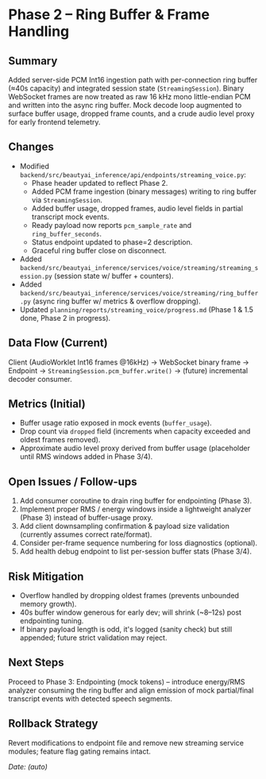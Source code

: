 # Phase 2 – Ring Buffer & Frame Handling

## Summary
Added server-side PCM Int16 ingestion path with per-connection ring buffer (≈40s capacity) and integrated session state (`StreamingSession`). Binary WebSocket frames are now treated as raw 16 kHz mono little-endian PCM and written into the async ring buffer. Mock decode loop augmented to surface buffer usage, dropped frame counts, and a crude audio level proxy for early frontend telemetry.

## Changes
- Modified `backend/src/beautyai_inference/api/endpoints/streaming_voice.py`:
  - Phase header updated to reflect Phase 2.
  - Added PCM frame ingestion (binary messages) writing to ring buffer via `StreamingSession`.
  - Added buffer usage, dropped frames, audio level fields in partial transcript mock events.
  - Ready payload now reports `pcm_sample_rate` and `ring_buffer_seconds`.
  - Status endpoint updated to phase=2 description.
  - Graceful ring buffer close on disconnect.
- Added `backend/src/beautyai_inference/services/voice/streaming/streaming_session.py` (session state w/ buffer + counters).
- Added `backend/src/beautyai_inference/services/voice/streaming/ring_buffer.py` (async ring buffer w/ metrics & overflow dropping).
- Updated `planning/reports/streaming_voice/progress.md` (Phase 1 & 1.5 done, Phase 2 in progress).

## Data Flow (Current)
Client (AudioWorklet Int16 frames @16kHz) → WebSocket binary frame → Endpoint → `StreamingSession.pcm_buffer.write()` → (future) incremental decoder consumer.

## Metrics (Initial)
- Buffer usage ratio exposed in mock events (`buffer_usage`).
- Drop count via `dropped` field (increments when capacity exceeded and oldest frames removed).
- Approximate audio level proxy derived from buffer usage (placeholder until RMS windows added in Phase 3/4).

## Open Issues / Follow-ups
1. Add consumer coroutine to drain ring buffer for endpointing (Phase 3).
2. Implement proper RMS / energy windows inside a lightweight analyzer (Phase 3) instead of buffer-usage proxy.
3. Add client downsampling confirmation & payload size validation (currently assumes correct rate/format).
4. Consider per-frame sequence numbering for loss diagnostics (optional).
5. Add health debug endpoint to list per-session buffer stats (Phase 3/4).

## Risk Mitigation
- Overflow handled by dropping oldest frames (prevents unbounded memory growth).
- 40s buffer window generous for early dev; will shrink (~8–12s) post endpointing tuning.
- If binary payload length is odd, it's logged (sanity check) but still appended; future strict validation may reject.

## Next Steps
Proceed to Phase 3: Endpointing (mock tokens) – introduce energy/RMS analyzer consuming the ring buffer and align emission of mock partial/final transcript events with detected speech segments.

## Rollback Strategy
Revert modifications to endpoint file and remove new streaming service modules; feature flag gating remains intact.

_Date: (auto)_
